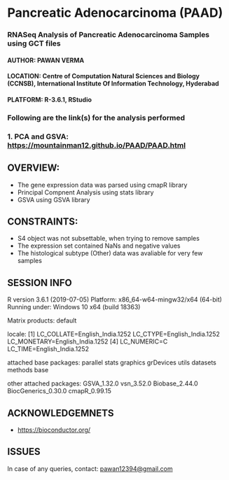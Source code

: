 # Pancreatic Adenocarcinoma (PAAD)
### RNASeq Analysis of Pancreatic Adenocarcinoma Samples using GCT files
#### AUTHOR: PAWAN VERMA
#### LOCATION: Centre of Computation Natural Sciences and Biology (CCNSB), International Institute Of Information Technology, Hyderabad
#### PLATFORM: R-3.6.1, RStudio

### Following are the link(s) for the analysis performed
### 1. PCA and GSVA: https://mountainman12.github.io/PAAD/PAAD.html

## OVERVIEW:
- The gene expression data was parsed using cmapR library
- Principal Compnent Analysis using stats library
- GSVA using GSVA library

## CONSTRAINTS:
- S4 object was not subsettable, when trying to remove samples
- The expression set contained NaNs and negative values
- The histological subtype (Other) data was avaliable for very few samples

## SESSION INFO
R version 3.6.1 (2019-07-05)
Platform: x86_64-w64-mingw32/x64 (64-bit)
Running under: Windows 10 x64 (build 18363)

Matrix products: default

locale:
[1] LC_COLLATE=English_India.1252  LC_CTYPE=English_India.1252    LC_MONETARY=English_India.1252
[4] LC_NUMERIC=C                   LC_TIME=English_India.1252    

attached base packages:
parallel stats graphics grDevices utils datasets methods base     

other attached packages:
GSVA_1.32.0 vsn_3.52.0 Biobase_2.44.0 BiocGenerics_0.30.0 cmapR_0.99.15

## ACKNOWLEDGEMNETS
- https://bioconductor.org/

## ISSUES
In case of any queries, contact: pawan12394@gmail.com
